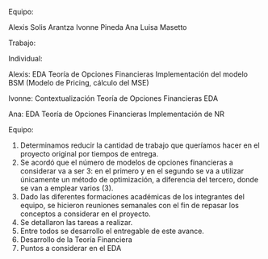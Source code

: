 Equipo: 

Alexis Solis 
Arantza Ivonne Pineda 
Ana Luisa Masetto 

Trabajo: 

Individual: 

Alexis:
EDA
Teoría de Opciones Financieras 
Implementación del modelo BSM (Modelo de Pricing, cálculo del MSE)


Ivonne: 
Contextualización 
Teoría de Opciones Financieras 
EDA



Ana:
EDA
Teoría de Opciones Financieras
Implementación de NR 


Equipo: 
1. Determinamos reducir la cantidad de trabajo que queríamos hacer en el proyecto original por tiempos de entrega. 
2. Se acordó que el número de modelos de opciones financieras a considerar va a ser 3: en el primero y en el segundo se va a utilizar únicamente un método de optimización, a diferencia del tercero, donde se van a emplear varios (3). 
3. Dado las diferentes formaciones académicas de los integrantes del equipo, se hicieron reuniones semanales con el fin de repasar los conceptos a considerar en el proyecto. 
4. Se detallaron las tareas a realizar. 
5. Entre todos se desarrollo el entregable de este avance. 
6. Desarrollo de la Teoría Financiera
7. Puntos a considerar en el EDA
